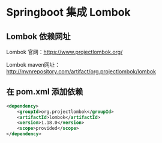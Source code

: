 # Springboot 集成 Lombok

## Lombok 依赖网址

Lombok 官网：https://www.projectlombok.org/

Lombok maven网址：http://mvnrepository.com/artifact/org.projectlombok/lombok

## 在 pom.xml 添加依赖

```xml
<dependency>
    <groupId>org.projectlombok</groupId>
    <artifactId>lombok</artifactId>
    <version>1.18.0</version>
    <scope>provided</scope>
</dependency>
```

